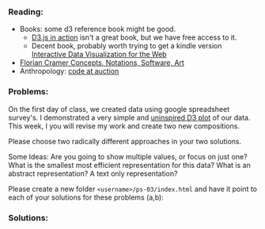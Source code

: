 ### Reading:
* Books: some d3 reference book might be good.
    * [D3.js in action](http://proquest.safaribooksonline.com.ezproxy.neu.edu/book/programming/javascript/9781617292118) isn't a great book, but we have free access to it.
    * Decent book, probably worth trying to get a kindle version [Interactive Data Visualization for the Web](http://www.amazon.com/Interactive-Data-Visualization-Scott-Murray/dp/1449339735)
* [Florian Cramer
Concepts, Notations, Software, Art](http://www.netzliteratur.net/cramer/concepts_notations_software_art.html)
* Anthropology: [code at auction](https://www.artsy.net/auction/the-algorithm-auction)

### Problems:
On the first day of class, we created data using google spreadsheet survey's. I demonstrated a very simple and [uninspired D3 plot](./survey.html) of our data. This week, I you will revise my work and create two new compositions.

Please choose two radically different approaches in your two solutions.

Some Ideas: Are you going to show multiple values, or focus on just one? What is the smallest most efficient representation for this data? What is an abstract representation? A text only representation?

Please create a new folder `<username>/ps-03/index.html` and have it point to each of your solutions for these problems (a,b):

### Solutions:

<script>
$(document).ready(function () {
   solutions("ps-03");
});
</script>
